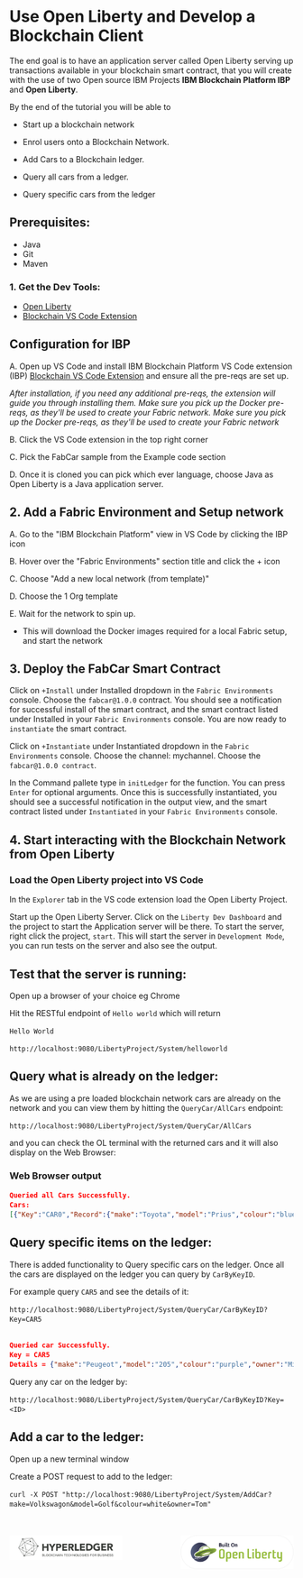 # Use Open Liberty and Develop a Blockchain Client

The end goal is to have an application server called Open Liberty serving up transactions available in your blockchain smart contract, that you will create with the use of two Open source IBM Projects **IBM Blockchain Platform IBP** and **Open Liberty**.

By the end of the tutorial you will be able to 

* Start up a blockchain network 

* Enrol users onto a Blockchain Network.

* Add Cars to a Blockchain ledger.

* Query all cars from a ledger.

* Query specific cars from the ledger

## Prerequisites:

* Java
* Git
* Maven

### 1. Get the Dev Tools:

* [Open Liberty](https://marketplace.visualstudio.com/items?itemName=Open-Liberty.liberty-dev-vscode-ext) 
* [Blockchain VS Code Extension](https://marketplace.visualstudio.com/items?itemName=IBMBlockchain.ibm-blockchain-platform)

## Configuration for IBP 

A. Open up VS Code and install IBM Blockchain Platform VS Code extension (IBP) [Blockchain VS Code Extension](https://marketplace.visualstudio.com/items?itemName=IBMBlockchain.ibm-blockchain-platform) and ensure all the pre-reqs are set up. 

_After installation, if you need any additional pre-reqs, the extension will guide you through installing them. Make sure you pick up the Docker pre-reqs, as they'll be used to create your Fabric network.  Make sure you pick up the Docker pre-reqs, as they'll be used to create your Fabric network_

B. Click the VS Code extension in the top right corner

C. Pick the FabCar sample from the Example code section

D. Once it is cloned you can pick which ever language, choose Java as Open Liberty is a Java application server.

## 2. Add a Fabric Environment and Setup network

A. Go to the "IBM Blockchain Platform" view in VS Code by clicking the IBP icon

B. Hover over the "Fabric Environments" section title and click the + icon

C. Choose "Add a new local network (from template)"

D. Choose the 1 Org template

E. Wait for the network to spin up. 

* This will download the Docker images required for a local Fabric setup, and start the network

## 3. Deploy the FabCar Smart Contract

Click on `+Install` under Installed dropdown in the `Fabric Environments` console. Choose the `fabcar@1.0.0` contract. You should see a notification for successful install of the smart contract, and the smart contract listed under Installed in your `Fabric Environments` console. You are now ready to `instantiate` the smart contract.

Click on `+Instantiate` under Instantiated dropdown in the `Fabric Environments` console. Choose the channel: mychannel. Choose the `fabcar@1.0.0 contract`. 

In the Command pallete type in `initLedger` for the function. You can press `Enter` for optional arguments. Once this is successfully instantiated, you should see a successful notification in the output view, and the smart contract listed under `Instantiated` in your `Fabric Environments` console.


## 4. Start interacting with the Blockchain Network from Open Liberty

### Load the Open Liberty project into VS Code

In the `Explorer` tab in the VS code extension load the Open Liberty Project.

Start up the Open Liberty Server. Click on the `Liberty Dev Dashboard` and the project to start the Application server will be there. To start the server, right click the project, `start`. This will start the server in `Development Mode`, you can run tests on the server and also see the output. 

## Test that the server is running:

Open up a browser of your choice eg Chrome

Hit the RESTful endpoint of `Hello world` which will return 

`Hello World`

`http://localhost:9080/LibertyProject/System/helloworld`

## Query what is already on the ledger:

As we are using a pre loaded blockchain network cars are already on the network and you can view them by hitting the `QueryCar/AllCars` endpoint:

`http://localhost:9080/LibertyProject/System/QueryCar/AllCars`

and you can check the OL terminal with the returned cars and it will also display on the Web Browser:


### Web Browser output
```json
Queried all Cars Successfully.
Cars:
[{"Key":"CAR0","Record":{"make":"Toyota","model":"Prius","colour":"blue","owner":"Tomoko"}},{"Key":"CAR1","Record":{"make":"Ford","model":"Mustang","colour":"red","owner":"Brad"}},{"Key":"CAR10","Record":{"make":"VW","model":"Polo","colour":"Grey","owner":"Mary"}},{"Key":"CAR11","Record":{"make":"VW","model":"Polo","colour":"P!ink","owner":"Mary"}},{"Key":"CAR2","Record":{"make":"Hyundai","model":"Tucson","colour":"green","owner":"Jin Soo"}},{"Key":"CAR3","Record":{"make":"Volkswagen","model":"Passat","colour":"yellow","owner":"Max"}},{"Key":"CAR4","Record":{"make":"Tesla","model":"S","colour":"black","owner":"Adriana"}},{"Key":"CAR5","Record":{"make":"Peugeot","model":"205","colour":"purple","owner":"Michel"}},{"Key":"CAR6","Record":{"make":"Chery","model":"S22L","colour":"white","owner":"Aarav"}},{"Key":"CAR7","Record":{"make":"Fiat","model":"Punto","colour":"violet","owner":"Pari"}},{"Key":"CAR8","Record":{"make":"Tata","model":"Nano","colour":"indigo","owner":"Valeria"}},{"Key":"CAR9","Record":{"make":"Holden","model":"Barina","colour":"brown","owner":"Shotaro"}}]
```

## Query specific items on the ledger:

There is added functionality to Query specific cars on the ledger. Once all the cars are displayed on the ledger you can query by `CarByKeyID`.

For example query `CAR5` and see the details of it:

`http://localhost:9080/LibertyProject/System/QueryCar/CarByKeyID?Key=CAR5`

```json

Queried car Successfully. 
Key = CAR5
Details = {"make":"Peugeot","model":"205","colour":"purple","owner":"Michel"}

```

Query any car on the ledger by:

`http://localhost:9080/LibertyProject/System/QueryCar/CarByKeyID?Key=<ID>`


## Add a car to the ledger:

Open up a new terminal window

Create a POST request to add to the ledger:

`curl -X POST "http://localhost:9080/LibertyProject/System/AddCar?make=Volkswagon&model=Golf&colour=white&owner=Tom"`

<br>
<br>

<img src="images/built-on-openliberty.png" alt="drawing" width="200" align="right"> 
<img src="images/hyperledger_image.png" alt="drawing" width="200" align="left">

